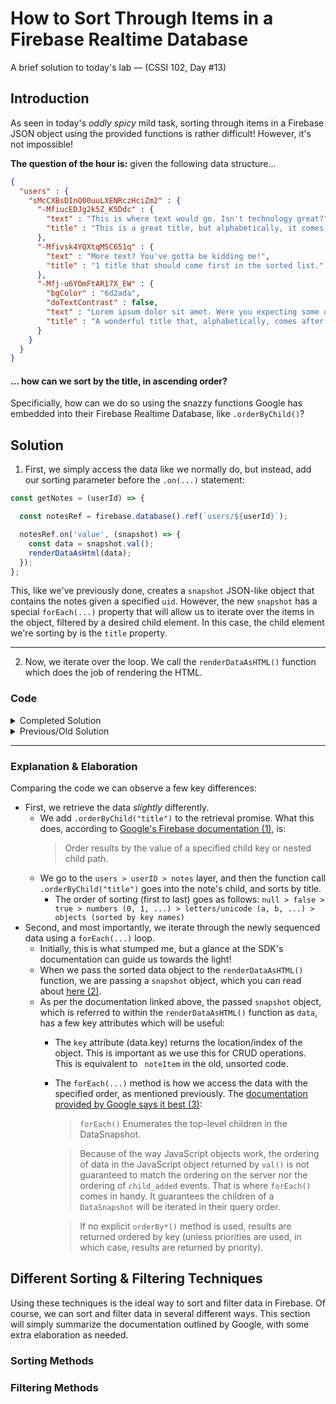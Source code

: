 # How to Sort Through Items in a Firebase Realtime Database
A brief solution to today's lab — (CSSI 102, Day #13)

## Introduction
As seen in today's _oddly spicy_ mild task, sorting through items in a Firebase JSON object using the provided functions is rather difficult! However, it's not impossible!

**The question of the hour is:** given the following data structure...
```json
{
  "users" : {
    "sMcCXBsDInQ00uuLXENRczHciZm2" : {
      "-MfiucEDJg2k5Z_K5Ddc" : {
        "text" : "This is where text would go. Isn't technology great?",
        "title" : "This is a great title, but alphabetically, it comes last!"
      },
      "-Mfivsk4YQXtqM5C651q" : {
        "text" : "More text? You've gotta be kidding me!",
        "title" : "1 title that should come first in the sorted list."
      },
      "-Mfj-u6YOmFtAR17X_EW" : {
        "bgColor" : "6d2ada",
        "doTextContrast" : false,
        "text" : "Lorem ipsum dolor sit amet. Were you expecting some quirky response, here?",
        "title" : "A wonderful title that, alphabetically, comes after numeric values."
      }
    }
  }
}
```
#### **... how can we sort by the title, in ascending order**?

Specificially, how can we do so using the snazzy functions Google has embedded into their Firebase Realtime Database, like `.orderByChild()`?

## Solution
1. First, we simply access the data like we normally do, but instead, add our sorting parameter before the `.on(...)` statement:
```js
const getNotes = (userId) => {

  const notesRef = firebase.database().ref(`users/${userId}`);

  notesRef.on('value', (snapshot) => {
    const data = snapshot.val();
    renderDataAsHtml(data);
  });
};
```

This, like we've previously done, creates a `snapshot` JSON-like object that contains the notes given a specified `uid`. However, the new `snapshot` has a special `forEach(...)` property that will allow us to iterate over the items in the object, filtered by a desired child element. In this case, the child element we're sorting by is the `title` property.

---

2. Now, we iterate over the loop. We call the `renderDataAsHTML()` function which does the job of rendering the HTML.

### Code
<details>
  <summary>Completed Solution</summary>
  
  ```javascript
  const getNotes = (userId) => {
  
    const notesRef = firebase.database().ref(`users/${userId}`);
  
    // Do a similar .on(...) retrieval of data, but this time, sort the data using the .orderByChild(...) method.
    notesRef.orderByChild("title").on('value', snapshot => {
        writeNotesToHTML(snapshot); 
    })
}
  
  const renderDataAsHTML = (data) => {

    let cards = ``;

    data.forEach((child) => {
        // Get note and noteKey from the child
        const note = child.val();
        const noteKey = child.key;
  
        // For each note create an HTML card
        cards += createCard(note, noteKey);
    })
  
    // Inject our string of HTML into our viewNotes.html page
    document.querySelector('#app').innerHTML = cards;
}
  
  const createCard = (note, noteId) => {
    // Here is where we'd actually create the HTML element/text that gets rendered...
    // But that's not the point of this write-up! :)
  }
  ```
</details>

<details>
  <summary>Previous/Old Solution</summary>
  
  ```javascript
  const getNotes = (userId) => {
  
    const notesRef = firebase.database().ref(`users/${userId}`);
  
    notesRef.on('value', (snapshot) => {
      const data = snapshot.val();
      renderDataAsHtml(data);
    });
};

const renderDataAsHtml = (data) => {
  
  let cards = ``;
  
  for(const noteItem in data) {
  
    const note = data[noteItem];
    // For each note create an HTML card
    cards += createCard(note, noteItem)
  
  };
  
  // Inject our string of HTML into our viewNotes.html page
  document.querySelector('#app').innerHTML = cards;
};
  
  const createCard = (note, noteId) => {
    // Here is where we'd actually create the HTML element/text that gets rendered...
    // But that's not the point of this write-up! :)
  }
  ```
</details>

---

### Explanation & Elaboration
Comparing the code we can observe a few key differences:
- First, we retrieve the data _slightly_ differently.
  - We add `.orderByChild("title")` to the retrieval promise. What this does, according to [Google's Firebase documentation (1)](https://firebase.google.com/docs/database/web/lists-of-data#sorting_and_filtering_data), is:
    > Order results by the value of a specified child key or nested child path.
  - We go to the `users > userID > notes` layer, and then the function call `.orderByChild("title")` goes into the note's child, and sorts by title.
    -  The order of sorting (first to last) goes as follows: `null > false > true > numbers (0, 1, ...) > letters/unicode (a, b, ...) > objects (sorted by key names)`
- Second, and most importantly, we iterate through the newly sequenced data using a `forEach(...)` loop.
  - Initially, this is what stumped me, but a glance at the SDK's documentation can guide us towards the light! 
  - When we pass the sorted data object to the `renderDataAsHTML()` function, we are passing a `snapshot` object, which you can read about [here (2)](https://firebase.google.com/docs/reference/node/firebase.database.DataSnapshot).
  - As per the documentation linked above, the passed `snapshot` object, which is referred to within the `renderDataAsHTML()` function as `data`, has a few key attributes which will be useful:
    - The `key` attribute (data.key) returns the location/index of the object. This is important as we use this for CRUD operations. This is equivalent to ` noteItem` in the old, unsorted code.
    - The `forEach(...)` method is how we access the data with the specified order, as mentioned previously. The [documentation provided by Google says it best (3)](https://firebase.google.com/docs/reference/node/firebase.database.DataSnapshot#foreach):
      > `forEach()` Enumerates the top-level children in the DataSnapshot.
      
      > Because of the way JavaScript objects work, the ordering of data in the JavaScript object returned by `val()` is not guaranteed to match the ordering on the server nor the ordering of `child_added` events. That is where `forEach()` comes in handy. It guarantees the children of a `DataSnapshot` will be iterated in their query order.
      
      > If no explicit `orderBy*()` method is used, results are returned ordered by key (unless priorities are used, in which case, results are returned by priority). 

## Different Sorting & Filtering Techniques
Using these techniques is the ideal way to sort and filter data in Firebase. Of course, we can sort and filter data in several different ways. This section will simply summarize the documentation outlined by Google, with some extra elaboration as needed.

### Sorting Methods

### Filtering Methods


